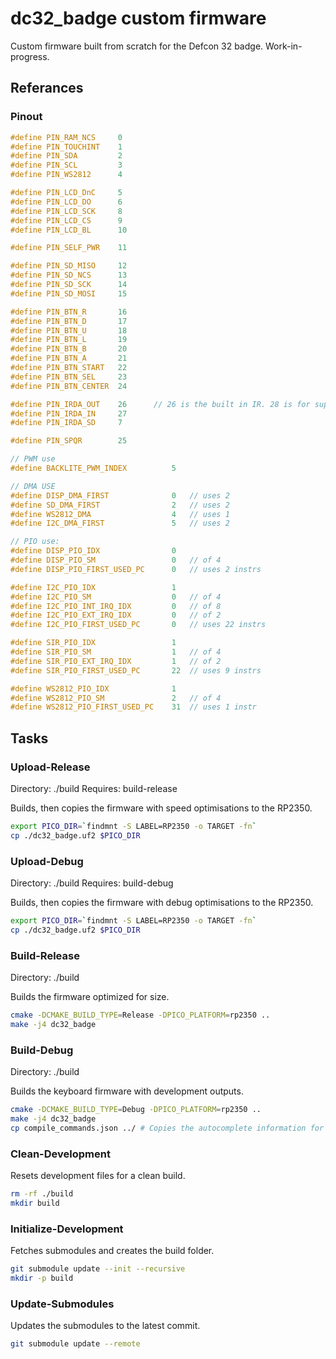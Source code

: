 # dc32_badge custom firmware
Custom firmware built from scratch for the Defcon 32 badge. Work-in-progress.

## Referances

### Pinout

```c
#define PIN_RAM_NCS		0
#define PIN_TOUCHINT	1
#define PIN_SDA			2
#define PIN_SCL			3
#define PIN_WS2812		4

#define PIN_LCD_DnC		5
#define PIN_LCD_DO		6
#define PIN_LCD_SCK		8
#define PIN_LCD_CS		9
#define PIN_LCD_BL		10

#define PIN_SELF_PWR	11

#define PIN_SD_MISO		12
#define PIN_SD_NCS		13
#define PIN_SD_SCK		14
#define PIN_SD_MOSI		15

#define PIN_BTN_R		16
#define PIN_BTN_D		17
#define PIN_BTN_U		18
#define PIN_BTN_L		19
#define PIN_BTN_B		20
#define PIN_BTN_A		21
#define PIN_BTN_START	22
#define PIN_BTN_SEL		23
#define PIN_BTN_CENTER	24

#define PIN_IRDA_OUT	26		// 26 is the built in IR. 28 is for super-power-IR attachment
#define PIN_IRDA_IN		27
#define PIN_IRDA_SD		7

#define PIN_SPQR		25

// PWM use
#define BACKLITE_PWM_INDEX			5

// DMA USE
#define DISP_DMA_FIRST				0	// uses 2
#define SD_DMA_FIRST				2	// uses 2
#define WS2812_DMA					4	// uses 1
#define I2C_DMA_FIRST				5	// uses 2

// PIO use:
#define DISP_PIO_IDX				0
#define DISP_PIO_SM					0	// of 4
#define DISP_PIO_FIRST_USED_PC		0	// uses 2 instrs

#define I2C_PIO_IDX					1
#define I2C_PIO_SM					0	// of 4
#define I2C_PIO_INT_IRQ_IDX			0	// of 8
#define I2C_PIO_EXT_IRQ_IDX			0	// of 2
#define I2C_PIO_FIRST_USED_PC		0	// uses 22 instrs

#define SIR_PIO_IDX					1
#define SIR_PIO_SM					1	// of 4
#define SIR_PIO_EXT_IRQ_IDX			1	// of 2
#define SIR_PIO_FIRST_USED_PC		22	// uses 9 instrs

#define WS2812_PIO_IDX				1
#define WS2812_PIO_SM				2	// of 4
#define WS2812_PIO_FIRST_USED_PC	31	// uses 1 instr
```

## Tasks

### Upload-Release
Directory: ./build
Requires: build-release

Builds, then copies the firmware with speed optimisations to the RP2350.

```bash
export PICO_DIR=`findmnt -S LABEL=RP2350 -o TARGET -fn`
cp ./dc32_badge.uf2 $PICO_DIR
```

### Upload-Debug
Directory: ./build
Requires: build-debug

Builds, then copies the firmware with debug optimisations to the RP2350.

```bash
export PICO_DIR=`findmnt -S LABEL=RP2350 -o TARGET -fn`
cp ./dc32_badge.uf2 $PICO_DIR
```

### Build-Release
Directory: ./build

Builds the firmware optimized for size.

```bash
cmake -DCMAKE_BUILD_TYPE=Release -DPICO_PLATFORM=rp2350 ..
make -j4 dc32_badge
```

### Build-Debug
Directory: ./build

Builds the keyboard firmware with development outputs.

```bash
cmake -DCMAKE_BUILD_TYPE=Debug -DPICO_PLATFORM=rp2350 .. 
make -j4 dc32_badge
cp compile_commands.json ../ # Copies the autocomplete information for ccls.
```

### Clean-Development

Resets development files for a clean build.

```bash
rm -rf ./build
mkdir build
```

### Initialize-Development

Fetches submodules and creates the build folder.

```bash
git submodule update --init --recursive
mkdir -p build
```

### Update-Submodules

Updates the submodules to the latest commit.

```bash
git submodule update --remote
```
